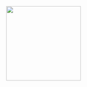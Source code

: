 <a href="https://github.com/teodor-golisharski/github-readme-stats">
  <img height=200 align="center" src="https://github-readme-stats.vercel.app/api/top-langs?username=teodor-golisharski&layout=compact&langs_count=8&cache_seconds=1800" />
</a>
